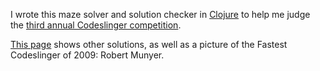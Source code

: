 I wrote this maze solver and solution checker in 
[Clojure](http://clojure.org/) to help me judge the
[third annual Codeslinger competition](http://www.gatorlug.org/node/233).

[This page](http://www.gatorlug.org/node/234) shows other solutions, as well as a picture of the 
Fastest Codeslinger of 2009: Robert Munyer. 



